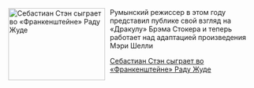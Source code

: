 <!--2025-08-10 11:45:16-->
<div class="yb">
  <div class="rss kino_kino"><a href="https://www.kino-teatr.ru/kino/news/y2025/8-10/38603/" title="Себастиан Стэн сыграет во «Франкенштейне» Раду Жуде"><img src="https://www.kino-teatr.ru/news/3/0/38603/poster.jpg" width="196" height="147" align="left" hspace="5" style="margin: 0px 10px 0px 5px" alt="Себастиан Стэн сыграет во «Франкенштейне» Раду Жуде"/></a>Румынский режиссер в этом году представил публике свой взгляд на «Дракулу» Брэма Стокера и теперь работает над адаптацией произведения Мэри Шелли <p class="titl"><a href="https://www.kino-teatr.ru/kino/news/y2025/8-10/38603/">Себастиан Стэн сыграет во «Франкенштейне» Раду Жуде</a></p></div>
</div>
